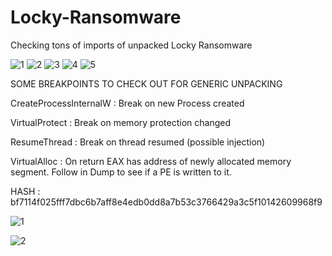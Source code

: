# Locky-Ransomware
Checking tons of imports of unpacked Locky Ransomware

![1](https://user-images.githubusercontent.com/107531426/205825766-f115fc1b-ac6c-4d7c-8446-0a828a9201f9.PNG)
![2](https://user-images.githubusercontent.com/107531426/205825799-89fe2301-30bd-4afc-b038-0335cbbe2158.PNG)
![3](https://user-images.githubusercontent.com/107531426/205825835-8ed656c7-d1fd-46f4-8ead-8a946665735c.PNG)
![4](https://user-images.githubusercontent.com/107531426/205825855-861c9555-b34e-4c2d-ba43-64dd3320079b.PNG)
![5](https://user-images.githubusercontent.com/107531426/205825941-9d088bf2-05cb-4af7-831b-48d0461dc5ef.PNG)

SOME BREAKPOINTS TO CHECK OUT FOR GENERIC UNPACKING

CreateProcessInternalW  : Break on new Process created

VirtualProtect : Break on memory protection changed

ResumeThread : Break on thread resumed (possible injection)

VirtualAlloc : On return EAX has address of newly allocated memory segment. Follow in Dump to see if a PE is written to it.

HASH : bf7114f025fff7dbc6b7aff8e4edb0dd8a7b53c3766429a3c5f10142609968f9

![1](https://user-images.githubusercontent.com/107531426/205948045-d7ac7166-8a5b-4831-9161-582d133cd7a1.PNG)

![2](https://user-images.githubusercontent.com/107531426/205948074-d1ab46c3-8801-49d7-8daa-1d4871965d50.PNG)
